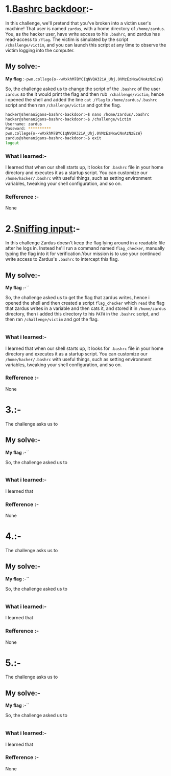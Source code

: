 # **1.<ins>Bashrc backdoor</ins>**:-
   In this challenge, we'll pretend that you've broken into a victim user's machine! That user is named `zardus`, with a home directory of `/home/zardus`. You, as the hacker user, have write access to his `.bashrc`, and zardus has read-access to `/flag`. The victim is simulated by the script `/challenge/victim`, and you can launch this script at any time to observe the victim logging into the computer.
## My solve:-
   **My flag** :-`pwn.college{o--wVxkhM7BYCIqNVQA32iA_Uhj.0VMzEzNxwCNxAzNzEzW}`

   So, the challenge asked us to change the script of the `.bashrc` of the user `zardus` so the it would print the flag and then rub` /challenge/victim`, hence i opened the shell and added the line `cat /flag` to `/home/zardus/.bashrc` script and then ran `/challenge/victim` and got the flag. 
   ```bash
   hacker@shenanigans~bashrc-backdoor:~$ nano /home/zardus/.bashrc
   hacker@shenanigans~bashrc-backdoor:~$ /challenge/victim
   Username: zardus
   Password: **********
   pwn.college{o--wVxkhM7BYCIqNVQA32iA_Uhj.0VMzEzNxwCNxAzNzEzW}
   zardus@shenanigans~bashrc-backdoor:~$ exit
   logout
   ```

### What i learned:-
   I learned that when our shell starts up, it looks for `.bashrc` file in your home directory and executes it as a startup script. You can customize our `/home/hacker/.bashrc` with useful things, such as setting environment variables, tweaking your shell configuration, and so on.

### Refference :-
   None


# **2.<ins>Sniffing input</ins>**:-
   In this challenge Zardus doesn't keep the flag lying around in a readable file after he logs in. Instead he'll run a command named `flag_checker`, manually typing the flag into it for verification.Your mission is to use your continued write access to Zardus's `.bashrc` to intercept this flag.
## My solve:-
   **My flag** :-``

   So, the challenge asked us to get the flag that zardus writes, hence i opened the shell and then created a script `flag_checker` which `read` the flag that zardus writes in a variable and then cats it, and stored it in `/home/zardus` directory, then i added this directory to his `PATH` in the `.bashrc` script, and then ran `/challenge/victim` and got the flag.
   ```bash
   
   ```

### What i learned:-
   I learned that when our shell starts up, it looks for `.bashrc` file in your home directory and executes it as a startup script. You can customize our `/home/hacker/.bashrc` with useful things, such as setting environment variables, tweaking your shell configuration, and so on.

### Refference :-
   None


  # **3.<ins></ins>**:-
   The challenge asks us to 
## My solve:-
   **My flag** :-``

   So, the challenge asked us to
   ```bash
  
   ```

### What i learned:-
   I learned that 

### Refference :-
   None


  # **4.<ins></ins>**:-
   The challenge asks us to 
## My solve:-
   **My flag** :-``

   So, the challenge asked us to
   ```bash
  
   ```

### What i learned:-
   I learned that 

### Refference :-
   None


  # **5.<ins></ins>**:-
   The challenge asks us to 
## My solve:-
   **My flag** :-``

   So, the challenge asked us to
   ```bash
  
   ```

### What i learned:-
   I learned that 

### Refference :-
   None
